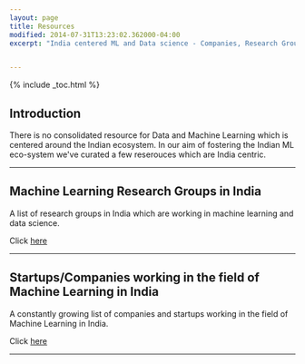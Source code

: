 ```yaml
---
layout: page
title: Resources
modified: 2014-07-31T13:23:02.362000-04:00
excerpt: "India centered ML and Data science - Companies, Research Groups etc"


---
```


{% include _toc.html %}

## Introduction

There is no consolidated resource for Data and Machine Learning which is centered around the Indian ecosystem. In our aim of fostering the Indian ML eco-system we've curated a few reserouces which are India centric.


---

## Machine Learning Research Groups in India

A list of research groups in India which are working in machine learning and data science.

Click <a href="{{ site.url }}/research-groups"> here</a>

---

## Startups/Companies working in the field of Machine Learning in India

A constantly growing list of companies and startups working in the field of Machine Learning in India.

Click <a href="{{ site.url }}/ml-companies"> here</a>

---

